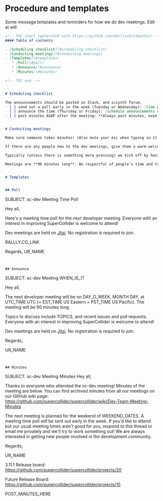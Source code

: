 # Procedure and templates

Some message templates and reminders for how we do dev meetings. Edit at will.

```markdown
<!-- TOC start (generated with https://github.com/derlin/bitdowntoc) -->
#### Table of contents

- [Scheduling checklist](#scheduling-checklist)
- [Conducting meetings](#conducting-meetings)
- [Templates](#templates)
   * [Poll](#poll)
   * [Announce](#announce)
   * [Minutes](#minutes)

<!-- TOC end -->


# Scheduling checklist

The announcements should be posted on Slack, and scsynth forum.
- [ ] send out a poll early in the week (Tuesday or Wednesday): [time polls on scsynth forum](https://scsynth.org/t/developer-meeting-polls/234)
- [ ] announce the time (Thursday or Friday): [schedule announcements on scsynth forum](https://scsynth.org/t/dev-meetings-schedule/250)
- [ ] post minutes ASAP after the meeting: **Always post minutes, even if uneventful.**: [minutes on scsynth forum](https://scsynth.org/t/dev-meeting-minutes/2033), [[Development meetings: minutes]]


# Conducting meetings

Make sure someone takes minutes! (Also mute your mic when typing so it doesn't disturb conversation.)

If there are any people new to the dev meetings, give them a warm welcome and have them introduce themselves, ask what they do with SC, etc.

Typically (unless there is something more pressing) we kick off by having everyone summarize what they did in the past week of development, and see if that sparks any discussions.

Meetings are **90 minutes long**. Be respectful of people's time and try not to go over that!


# Templates


## Poll

```
SUBJECT: sc-dev Meeting Time Poll

Hey all,

Here's a meeting time poll for the next developer meeting. Everyone with an interest in improving SuperCollider is welcome to attend!

Dev meetings are held on [Jitsi](https://meet.jit.si/SuperColliderDevMeeting). No registration is required to join.

RALLLY.CO_LINK

Regards,
UR_NAME
```


## Announce

```
SUBJECT: sc-dev Meeting WHEN_IS_IT

Hey all,

The next developer meeting will be on DAY_O_WEEK, MONTH DAY, at UTC_TIME UTC (= EST_TIME US Eastern = PST_TIME US Pacific). The meeting will be 90 minutes long.

Topics to discuss include TOPICS, and recent issues and pull requests. Everyone with an interest in improving SuperCollider is welcome to attend!

Dev meetings are held on [Jitsi](https://meet.jit.si/SuperColliderDevMeeting). No registration is required to join.

Regards,

UR_NAME
```


## Minutes

```
SUBJECT: sc-dev Meeting Minutes
Hey all,

Thanks to everyone who attended the sc-dev meeting! Minutes of the meeting are below. You can find archived minutes from all our meetings on our GitHub wiki page: https://github.com/supercollider/supercollider/wiki/Dev-Team-Meeting-Minutes

The next meeting is planned for the weekend of WEEKEND_DATES. A meeting time poll will be sent out early in the week. If you'd like to attend but our usual meeting times aren't good for you, respond to this thread or email me privately and we'll try to work something out! We are always interested in getting new people involved in the development community.

Regards,

UR_NAME

3.11.1 Release board: https://github.com/supercollider/supercollider/projects/20

Future Release Board: https://github.com/supercollider/supercollider/projects/15

POST_MINUTES_HERE
```

```